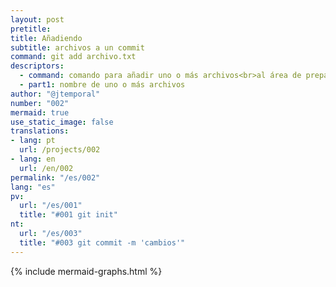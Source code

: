 ```yaml
---
layout: post
pretitle:
title: Añadiendo
subtitle: archivos a un commit
command: git add archivo.txt
descriptors:
  - command: comando para añadir uno o más archivos<br>al área de preparación (staging)
  - part1: nombre de uno o más archivos
author: "@jtemporal"
number: "002"
mermaid: true
use_static_image: false
translations:
- lang: pt
  url: /projects/002
- lang: en
  url: /en/002
permalink: "/es/002"
lang: "es"
pv:
  url: "/es/001"
  title: "#001 git init"
nt:
  url: "/es/003"
  title: "#003 git commit -m 'cambios'"
---
```

{% include mermaid-graphs.html %}
